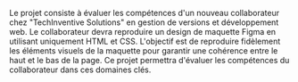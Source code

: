 Le projet consiste à évaluer les compétences d'un nouveau collaborateur chez "TechInventive Solutions" en gestion de versions et développement web. Le collaborateur devra reproduire un design de maquette Figma en utilisant uniquement HTML et CSS. L'objectif est de reproduire fidèlement les éléments visuels de la maquette pour garantir une cohérence entre le haut et le bas de la page. Ce projet permettra d'évaluer les compétences du collaborateur dans ces domaines clés.
